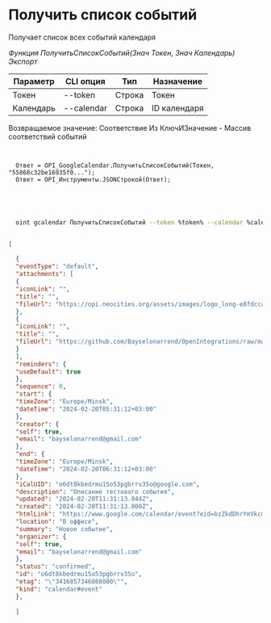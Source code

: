 ﻿---
sidebar_position: 2
---

# Получить список событий
 Получает список всех событий календаря


*Функция ПолучитьСписокСобытий(Знач Токен, Знач Календарь) Экспорт*

  | Параметр | CLI опция | Тип | Назначение |
  |-|-|-|-|
  | Токен | --token | Строка | Токен |
  | Календарь | --calendar | Строка | ID календаря |

  
  Возвращаемое значение:   Соответствие Из КлючИЗначение - Массив соответствий событий

```bsl title="Пример кода"
	
  
  Ответ = OPI_GoogleCalendar.ПолучитьСписокСобытий(Токен, "55868c32be16935f0...");
  Ответ = OPI_Инструменты.JSONСтрокой(Ответ);
  

	
```

```sh title="Пример команды CLI"
    
  oint gcalendar ПолучитьСписокСобытий --token %token% --calendar %calendar%

```


```json title="Результат"

[
  
  {
  "eventType": "default",
  "attachments": [
  {
  "iconLink": "",
  "title": "",
  "fileUrl": "https://opi.neocities.org/assets/images/logo_long-e8fdcca6ff8b32e679ea49a1ccdd3eac.png"
  },
  {
  "iconLink": "",
  "title": "",
  "fileUrl": "https://github.com/Bayselonarrend/OpenIntegrations/raw/main/Media/logo.png?v1"
  }
  ],
  "reminders": {
  "useDefault": true
  },
  "sequence": 0,
  "start": {
  "timeZone": "Europe/Minsk",
  "dateTime": "2024-02-20T05:31:12+03:00"
  },
  "creator": {
  "self": true,
  "email": "bayselonarrend@gmail.com"
  },
  "end": {
  "timeZone": "Europe/Minsk",
  "dateTime": "2024-02-20T06:31:12+03:00"
  },
  "iCalUID": "o6dt8kbedrmu15o53pgbrrv35o@google.com",
  "description": "Описание тестового события",
  "updated": "2024-02-20T11:31:13.044Z",
  "created": "2024-02-20T11:31:13.000Z",
  "htmlLink": "https://www.google.com/calendar/event?eid=bzZkdDhrYmVkcm11MTVvNTNwZ2JycnYzNW8gYmF5c2Vsb25hcnJlbmRAbQ",
  "location": "В оффисе",
  "summary": "Новое событие",
  "organizer": {
  "self": true,
  "email": "bayselonarrend@gmail.com"
  },
  "status": "confirmed",
  "id": "o6dt8kbedrmu15o53pgbrrv35o",
  "etag": "\"3416857346088000\"",
  "kind": "calendar#event"
  },
  
  ]

```

